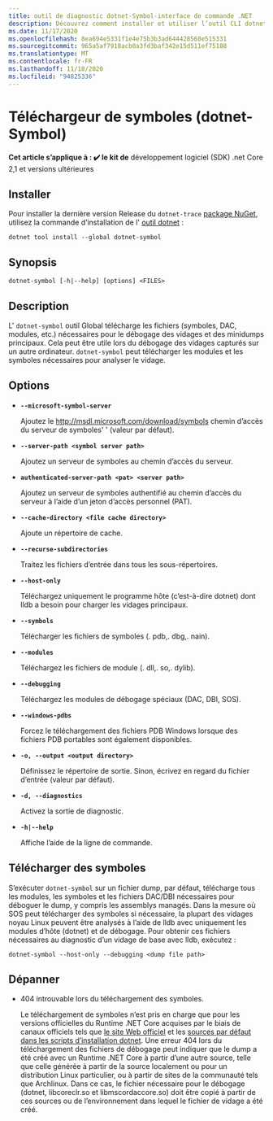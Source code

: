 ```yaml
---
title: outil de diagnostic dotnet-Symbol-interface de commande .NET
description: Découvrez comment installer et utiliser l’outil CLI dotnet-Symbol pour télécharger les fichiers requis pour le débogage des dumps .NET et des minidumps.
ms.date: 11/17/2020
ms.openlocfilehash: 8ea694e5331f1e4e75b3b3ad644428568e515331
ms.sourcegitcommit: 965a5af7918acb0a3fd3baf342e15d511ef75188
ms.translationtype: MT
ms.contentlocale: fr-FR
ms.lasthandoff: 11/18/2020
ms.locfileid: "94825336"
---
```

# <a name="symbol-downloader-dotnet-symbol"></a>Téléchargeur de symboles (dotnet-Symbol)

**Cet article s’applique à : ✔️ le kit de** développement logiciel (SDK) .net Core 2,1 et versions ultérieures

## <a name="install"></a>Installer

Pour installer la dernière version Release du `dotnet-trace` [package NuGet](https://www.nuget.org/packages/dotnet-trace), utilisez la commande d’installation de l' [outil dotnet](../tools/dotnet-tool-install.md) :

```dotnetcli
dotnet tool install --global dotnet-symbol
```

## <a name="synopsis"></a>Synopsis

```console
dotnet-symbol [-h|--help] [options] <FILES>
```

## <a name="description"></a>Description

L' `dotnet-symbol` outil Global télécharge les fichiers (symboles, DAC, modules, etc.) nécessaires pour le débogage des vidages et des minidumps principaux. Cela peut être utile lors du débogage des vidages capturés sur un autre ordinateur. `dotnet-symbol` peut télécharger les modules et les symboles nécessaires pour analyser le vidage.

## <a name="options"></a>Options

- **`--microsoft-symbol-server`**

  Ajoutez le http://msdl.microsoft.com/download/symbols chemin d’accès du serveur de symboles' ' (valeur par défaut).

- **`--server-path <symbol server path>`**

  Ajoutez un serveur de symboles au chemin d’accès du serveur.

- **`authenticated-server-path <pat> <server path>`**

  Ajoutez un serveur de symboles authentifié au chemin d’accès du serveur à l’aide d’un jeton d’accès personnel (PAT).

- **`--cache-directory <file cache directory>`**

  Ajoute un répertoire de cache.

- **`--recurse-subdirectories`**

  Traitez les fichiers d’entrée dans tous les sous-répertoires.

- **`--host-only`**

  Téléchargez uniquement le programme hôte (c’est-à-dire dotnet) dont lldb a besoin pour charger les vidages principaux.

- **`--symbols`**

  Télécharger les fichiers de symboles (. pdb,. dbg,. nain).

- **`--modules`**

  Téléchargez les fichiers de module (. dll,. so,. dylib).

- **`--debugging`**

  Téléchargez les modules de débogage spéciaux (DAC, DBI, SOS).

- **`--windows-pdbs`**

  Forcez le téléchargement des fichiers PDB Windows lorsque des fichiers PDB portables sont également disponibles.

- **`-o, --output <output directory>`**

  Définissez le répertoire de sortie. Sinon, écrivez en regard du fichier d’entrée (valeur par défaut).

- **`-d, --diagnostics`**

  Activez la sortie de diagnostic.

- **`-h|--help`**

  Affiche l’aide de la ligne de commande.

## <a name="download-symbols"></a>Télécharger des symboles

S’exécuter `dotnet-symbol` sur un fichier dump, par défaut, télécharge tous les modules, les symboles et les fichiers DAC/DBI nécessaires pour déboguer le dump, y compris les assemblys managés. Dans la mesure où SOS peut télécharger des symboles si nécessaire, la plupart des vidages noyau Linux peuvent être analysés à l’aide de lldb avec uniquement les modules d’hôte (dotnet) et de débogage. Pour obtenir ces fichiers nécessaires au diagnostic d’un vidage de base avec lldb, exécutez :

```console
dotnet-symbol --host-only --debugging <dump file path>
```

## <a name="troubleshoot"></a>Dépanner

- 404 introuvable lors du téléchargement des symboles.

   Le téléchargement de symboles n’est pris en charge que pour les versions officielles du Runtime .NET Core acquises par le biais de canaux officiels tels que [le site Web officiel](https://dotnet.microsoft.com/download/dotnet-core) et les [sources par défaut dans les scripts d’installation dotnet](../tools/dotnet-install-script.md). Une erreur 404 lors du téléchargement des fichiers de débogage peut indiquer que le dump a été créé avec un Runtime .NET Core à partir d’une autre source, telle que celle générée à partir de la source localement ou pour un distribution Linux particulier, ou à partir de sites de la communauté tels que Archlinux. Dans ce cas, le fichier nécessaire pour le débogage (dotnet, libcoreclr.so et libmscordaccore.so) doit être copié à partir de ces sources ou de l’environnement dans lequel le fichier de vidage a été créé.
